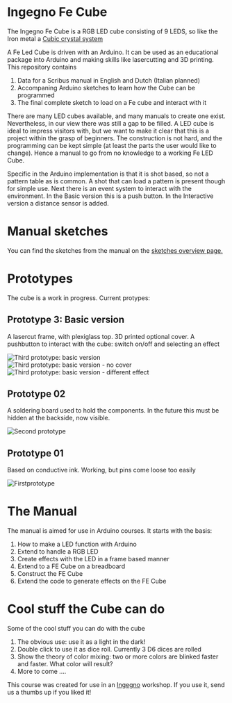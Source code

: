 Ingegno Fe Cube
===============

The Ingegno Fe Cube is a RGB LED cube consisting of 9 LEDS, so like the Iron metal a [Cubic crystal system](http://en.wikipedia.org/wiki/Cubic_crystal_system)

A Fe Led Cube is driven with an Arduino. It can be used as an educational package into Arduino and making skills like lasercutting and 3D printing. This repository contains 

1. Data for a Scribus manual in English and Dutch (Italian planned)
2. Accompaning Arduino sketches to learn how the Cube can be programmed
3. The final complete sketch to load on a Fe cube and interact with it

There are many LED cubes available, and many manuals to create one exist. Nevertheless, in our view there was still a gap to be filled. A LED cube is ideal to impress visitors with, but we want to make it clear that this is a project within the grasp of beginners. The construction is not hard, and the programming can be kept simple (at least the parts the user would like to change). Hence a manual to go from no knowledge to a working Fe LED Cube.

Specific in the Arduino implementation is that it is shot based, so not a pattern table as is common. A shot that can load a pattern is present though for simple use. Next there is an event system to interact with the environment. In the Basic version this is a push button. In the Interactive version a distance sensor is added.

Manual sketches
===============
You can find the sketches from the manual on the [sketches overview page.](manual/sketches.md)

Prototypes
==========

The cube is a work in progress. Current protypes:

Prototype 3: Basic version
--------------------------
A lasercut frame, with plexiglass top. 3D printed optional cover. A pushbutton to interact with the cube: switch on/off and selecting an effect

![](https://raw.github.com/ingegno/fecube/master/manual/pic/prototype03_a.JPG "Third prototype: basic version")
![](https://raw.github.com/ingegno/fecube/master/manual/pic/prototype03_b.JPG "Third prototype: basic version - no cover")
![](https://raw.github.com/ingegno/fecube/master/manual/pic/prototype03_c.JPG "Third prototype: basic version - different effect")

Prototype 02
------------
A soldering board used to hold the components. In the future this must be hidden at the backside, now visible.

![](https://raw.github.com/ingegno/fecube/master/manual/pic/prototype02_a.JPG "Second prototype")

Prototype 01
------------
Based on conductive ink. Working, but pins come loose too easily

![](https://raw.github.com/ingegno/fecube/master/manual/pic/prototype01.JPG "Firstprototype")

The Manual
==========
The manual is aimed for use in Arduino courses. It starts with the basis: 

1. How to make a LED function with Arduino
2. Extend to handle a RGB LED
3. Create effects with the LED in a frame based manner
4. Extend to a FE Cube on a breadboard
5. Construct the FE Cube
6. Extend the code to generate effects on the FE Cube

Cool stuff the Cube can do
==========================
Some of the cool stuff you can do with the cube

1. The obvious use: use it as a light in the dark!
2. Double click to use it as dice roll. Currently 3 D6 dices are rolled
3. Show the theory of color mixing: two or more colors are blinked faster and faster. What color will result?
4. More to come ....

This course was created for use in an [Ingegno](http://ingegno.be) workshop. If you use it, send us a thumbs up if you liked it!
